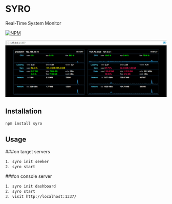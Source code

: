 SYRO
===
Real-Time System Monitor

[![NPM](https://nodei.co/npm/syro.png)](https://nodei.co/npm/syro/)

![DEMO](https://raw.githubusercontent.com/x6doooo/x6doooo.github.io/master/statics/imgs/syro-index.gif)

## Installation
	npm install syro

## Usage

###on target servers

	1. syro init seeker
	2. syro start
	
###on console server
	
	1. syro init dashboard
	2. syro start
    3. visit http://localhost:1337/



